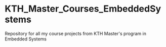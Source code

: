 # KTH_Master_Courses_EmbeddedSystems
Repository for all my course projects from KTH Master's program in Embedded Systems
